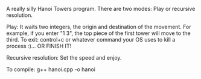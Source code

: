 A really silly Hanoi Towers program.
There are two modes: Play or recursive resolution.

Play:
It waits two integers, the origin and destination of the movement.
For example, if you enter "1 3", the top piece of the first tower will move to the third.
To exit: control+c or whatever command your OS uses to kill a process :)... OR FINISH IT!

Recursive resolution:
Set the speed and enjoy.


To compile: g++ hanoi.cpp -o hanoi
